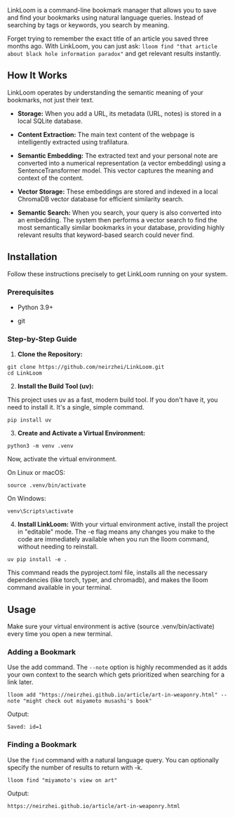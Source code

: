 LinkLoom is a command-line bookmark manager that allows you to save and find your bookmarks using natural language queries. Instead of searching by tags or keywords, you search by meaning.

Forget trying to remember the exact title of an article you saved three months ago. With LinkLoom, you can just ask: `lloom find "that article about black hole information paradox"` and get relevant results instantly.

## How It Works
LinkLoom operates by understanding the semantic meaning of your bookmarks, not just their text.

- **Storage:** When you add a URL, its metadata (URL, notes) is stored in a local SQLite database.

- **Content Extraction:** The main text content of the webpage is intelligently extracted using trafilatura.

- **Semantic Embedding:** The extracted text and your personal note are converted into a numerical representation (a vector embedding) using a SentenceTransformer model. This vector captures the meaning and context of the content.

- **Vector Storage:** These embeddings are stored and indexed in a local ChromaDB vector database for efficient similarity search.

- **Semantic Search:** When you search, your query is also converted into an embedding. The system then performs a vector search to find the most semantically similar bookmarks in your database, providing highly relevant results that keyword-based search could never find.

## Installation
Follow these instructions precisely to get LinkLoom running on your system.

### Prerequisites
- Python 3.9+

- git

### Step-by-Step Guide
1. **Clone the Repository:**
```
git clone https://github.com/neirzhei/LinkLoom.git
cd LinkLoom
```

2. **Install the Build Tool (uv):**

This project uses uv as a fast, modern build tool. If you don't have it, you need to install it. It's a single, simple command.
```
pip install uv
```

3. **Create and Activate a Virtual Environment:**
```
python3 -m venv .venv
```
Now, activate the virtual environment.

On Linux or macOS:
```
source .venv/bin/activate
```
 On Windows:
```
venv\Scripts\activate
```

4. **Install LinkLoom:** With your virtual environment active, install the project in "editable" mode. The -e flag means any changes you make to the code are immediately available when you run the lloom command, without needing to reinstall.
```
uv pip install -e .
```
This command reads the pyproject.toml file, installs all the necessary dependencies (like torch, typer, and chromadb), and makes the lloom command available in your terminal.

## Usage
Make sure your virtual environment is active (source .venv/bin/activate) every time you open a new terminal.

### Adding a Bookmark
Use the add command. The `--note` option is highly recommended as it adds your own context to the search which gets prioritized when searching for a link later.
```
lloom add "https://neirzhei.github.io/article/art-in-weaponry.html" --note "might check out miyamoto musashi's book"
```
Output:
```
Saved: id=1
```
### Finding a Bookmark
Use the `find` command with a natural language query. You can optionally specify the number of results to return with -k.
```
lloom find "miyamoto's view on art"
```
Output:
```
https://neirzhei.github.io/article/art-in-weaponry.html
```